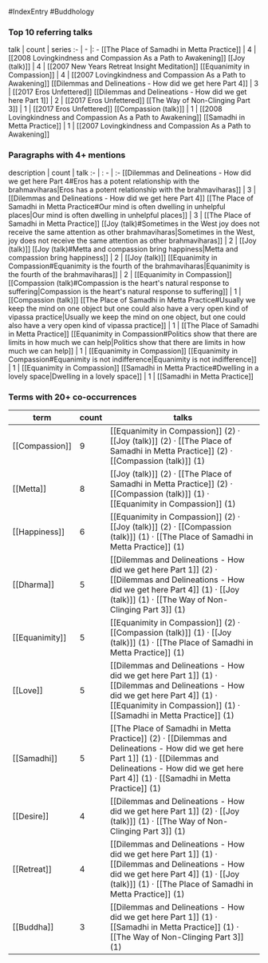 #IndexEntry #Buddhology

### Top 10 referring talks
talk | count | series
:- | - |: -
[[The Place of Samadhi in Metta Practice]] | 4 | [[2008 Lovingkindness and Compassion As a Path to Awakening]]
[[Joy (talk)]] | 4 | [[2007 New Years Retreat Insight Meditation]]
[[Equanimity in Compassion]] | 4 | [[2007 Lovingkindness and Compassion As a Path to Awakening]]
[[Dilemmas and Delineations - How did we get here Part 4]] | 3 | [[2017 Eros Unfettered]]
[[Dilemmas and Delineations - How did we get here Part 1]] | 2 | [[2017 Eros Unfettered]]
[[The Way of Non-Clinging Part 3]] | 1 | [[2017 Eros Unfettered]]
[[Compassion (talk)]] | 1 | [[2008 Lovingkindness and Compassion As a Path to Awakening]]
[[Samadhi in Metta Practice]] | 1 | [[2007 Lovingkindness and Compassion As a Path to Awakening]]

### Paragraphs with 4+ mentions
description | count | talk
:- | : - | :-
[[Dilemmas and Delineations - How did we get here Part 4#Eros has a potent relationship with the brahmaviharas\|Eros has a potent relationship with the brahmaviharas]] | 3 | [[Dilemmas and Delineations - How did we get here Part 4]]
[[The Place of Samadhi in Metta Practice#Our mind is often dwelling in unhelpful places\|Our mind is often dwelling in unhelpful places]] | 3 | [[The Place of Samadhi in Metta Practice]]
[[Joy (talk)#Sometimes in the West joy does not receive the same attention as other brahmaviharas\|Sometimes in the West, joy does not receive the same attention as other brahmaviharas]] | 2 | [[Joy (talk)]]
[[Joy (talk)#Metta and compassion bring happiness\|Metta and compassion bring happiness]] | 2 | [[Joy (talk)]]
[[Equanimity in Compassion#Equanimity is the fourth of the brahmaviharas\|Equanimity is the fourth of the brahmaviharas]] | 2 | [[Equanimity in Compassion]]
[[Compassion (talk)#Compassion is the heart's natural response to suffering\|Compassion is the heart's natural response to suffering]] | 1 | [[Compassion (talk)]]
[[The Place of Samadhi in Metta Practice#Usually we keep the mind on one object but one could also have a very open kind of vipassa practice\|Usually we keep the mind on one object, but one could also have a very open kind of vipassa practice]] | 1 | [[The Place of Samadhi in Metta Practice]]
[[Equanimity in Compassion#Politics show that there are limits in how much we can help\|Politics show that there are limits in how much we can help]] | 1 | [[Equanimity in Compassion]]
[[Equanimity in Compassion#Equanimity is not indifference\|Equanimity is not indifference]] | 1 | [[Equanimity in Compassion]]
[[Samadhi in Metta Practice#Dwelling in a lovely space\|Dwelling in a lovely space]] | 1 | [[Samadhi in Metta Practice]]

### Terms with 20+ co-occurrences
term | count | talks
-|-|-
[[Compassion]] | 9 | <span class="counts">[[Equanimity in Compassion]] (2) · [[Joy (talk)]] (2) · [[The Place of Samadhi in Metta Practice]] (2) · [[Compassion (talk)]] (1)</span> 
[[Metta]] | 8 | <span class="counts">[[Joy (talk)]] (2) · [[The Place of Samadhi in Metta Practice]] (2) · [[Compassion (talk)]] (1) · [[Equanimity in Compassion]] (1)</span> 
[[Happiness]] | 6 | <span class="counts">[[Equanimity in Compassion]] (2) · [[Joy (talk)]] (2) · [[Compassion (talk)]] (1) · [[The Place of Samadhi in Metta Practice]] (1)</span> 
[[Dharma]] | 5 | <span class="counts">[[Dilemmas and Delineations - How did we get here Part 1]] (2) · [[Dilemmas and Delineations - How did we get here Part 4]] (1) · [[Joy (talk)]] (1) · [[The Way of Non-Clinging Part 3]] (1)</span> 
[[Equanimity]] | 5 | <span class="counts">[[Equanimity in Compassion]] (2) · [[Compassion (talk)]] (1) · [[Joy (talk)]] (1) · [[The Place of Samadhi in Metta Practice]] (1)</span> 
[[Love]] | 5 | <span class="counts">[[Dilemmas and Delineations - How did we get here Part 1]] (1) · [[Dilemmas and Delineations - How did we get here Part 4]] (1) · [[Equanimity in Compassion]] (1) · [[Samadhi in Metta Practice]] (1)</span> 
[[Samadhi]] | 5 | <span class="counts">[[The Place of Samadhi in Metta Practice]] (2) · [[Dilemmas and Delineations - How did we get here Part 1]] (1) · [[Dilemmas and Delineations - How did we get here Part 4]] (1) · [[Samadhi in Metta Practice]] (1)</span> 
[[Desire]] | 4 | <span class="counts">[[Dilemmas and Delineations - How did we get here Part 1]] (2) · [[Joy (talk)]] (1) · [[The Way of Non-Clinging Part 3]] (1)</span> 
[[Retreat]] | 4 | <span class="counts">[[Dilemmas and Delineations - How did we get here Part 1]] (1) · [[Dilemmas and Delineations - How did we get here Part 4]] (1) · [[Joy (talk)]] (1) · [[The Place of Samadhi in Metta Practice]] (1)</span> 
[[Buddha]] | 3 | <span class="counts">[[Dilemmas and Delineations - How did we get here Part 1]] (1) · [[Samadhi in Metta Practice]] (1) · [[The Way of Non-Clinging Part 3]] (1)</span> 


